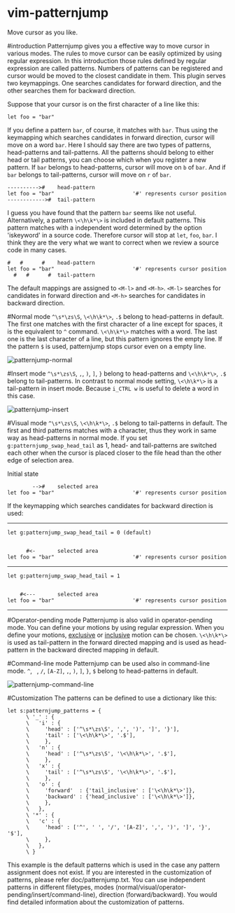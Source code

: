 vim-patternjump
===============

Move cursor as you like.

#introduction
Patternjump gives you a effective way to move cursor in various modes. The rules to move cursor can be easily optimized by using regular expression. In this introduction those rules defined by regular expression are called patterns. Numbers of patterns can be registered and cursor would be moved to the closest candidate in them. This plugin serves two keymappings.  One searches candidates for forward direction, and the other searches them for backward direction.

Suppose that your cursor is on the first character of a line like this:

```vim
let foo = "bar"
```

If you define a pattern `bar`, of course, it matches with `bar`. Thus using the keymapping which searches candidates in forward direction, cursor will move on a word `bar`. Here I should say there are two types of patterns, head-patterns and tail-patterns. All the patterns should belong to either head or tail patterns, you can choose which when you register a new pattern. If `bar` belongs to head-patterns, cursor will move on `b` of `bar`. And if `bar` belongs to tail-patterns, cursor will move on `r` of `bar`.

```vim
---------->#    head-pattern
let foo = "bar"                         '#' represents cursor position
------------>#  tail-pattern
```

I guess you have found that the pattern `bar` seems like not useful. Alternatively, a pattern `\<\h\k*\>` is included in default patterns. This pattern matches with a independent word determined by the option 'iskeyword' in a source code.  Therefore cursor will stop at `let`, `foo`, `bar`. I think they are the very what we want to correct when we review a source code in many cases.

```vim
#   #      #    head-pattern
let foo = "bar"                         '#' represents cursor position
  #   #      #  tail-pattern
```

The default mappings are assigned to `<M-l>` and `<M-h>`. `<M-l>` searches for candidates in forward direction and `<M-h>` searches for candidates in backward direction.

#Normal mode
`^\s*\zs\S`, `\<\h\k*\>`, `.$` belong to head-patterns in default. The first one matches with the first character of a line except for spaces, it is the equivalent to `^` command. `\<\h\k*\>` matches with a word. The last one is the last character of a line, but this pattern ignores the empty line. If the pattern `$` is used, patternjump stops cursor even on a empty line.

![patternjump-normal](http://kura3.photozou.jp/pub/986/3080986/photo/201082159_org.v1396763315.gif)



#Insert mode
`^\s*\zs\S`, `,`, `)`, `]`, `}` belong to head-patterns and `\<\h\k*\>`, `.$` belong to tail-patterns. In contrast to normal mode setting, `\<\h\k*\>` is a tail-pattern in insert mode. Because `i_CTRL w` is useful to delete a word in this case.

![patternjump-insert](http://kura2.photozou.jp/pub/986/3080986/photo/201082310_org.v1396763410.gif)



#Visual mode
`^\s*\zs\S`, `\<\h\k*\>`, `.$` belong to tail-patterns in default. The first and third patterns matches with a character, thus they work in same way as head-patterns in normal mode. If you set `g:patternjump_swap_head_tail` as 1, head- and tail-patterns are switched each other when the cursor is placed closer to the file head than the other edge of selection area.

Initial state
```vim
        -->#    selected area
let foo = "bar"                         '#' represents cursor position
```
If the keymapping which searches candidates for backward direction is used:

---

```vim
let g:patternjump_swap_head_tail = 0 (default)


      #<-       selected area
let foo = "bar"                         '#' represents cursor position
```

---


```vim
let g:patternjump_swap_head_tail = 1


    #<---       selected area
let foo = "bar"                         '#' represents cursor position
```

---

#Operator-pending mode
Patternjump is also valid in operator-pending mode. You can define your motions by using regular expression. When you define your motions, [exclusive](http://vimdoc.sourceforge.net/htmldoc/motion.html#exclusive) or [inclusive](http://vimdoc.sourceforge.net/htmldoc/motion.html#inclusive) motion can be chosen. `\<\h\k*\>` is used as tail-pattern in the forward directed mapping and is used as head-pattern in the backward directed mapping in default.



#Command-line mode
Patternjump can be used also in command-line mode. `^`, ` `, `/`, `[A-Z]`, `,`, `)`, `]`, `}`, `$` belong to head-patterns in default.

![patternjump-command-line](http://kura3.photozou.jp/pub/986/3080986/photo/201082357_org.v1396763410.gif)



#Customization
The patterns can be defined to use a dictionary like this:

```vim
let s:patternjump_patterns = {
      \ '_' : {
      \   'i' : {
      \     'head' : ['^\s*\zs\S', ',', ')', ']', '}'],
      \     'tail' : ['\<\h\k*\>', '.$'],
      \     },
      \   'n' : {
      \     'head' : ['^\s*\zs\S', '\<\h\k*\>', '.$'],
      \     },
      \   'x' : {
      \     'tail' : ['^\s*\zs\S', '\<\h\k*\>', '.$'],
      \     },
      \   'o' : {
      \     'forward'  : {'tail_inclusive' : ['\<\h\k*\>']},
      \     'backward' : {'head_inclusive' : ['\<\h\k*\>']},
      \     },
      \   },
      \ '*' : {
      \   'c' : {
      \     'head' : ['^', ' ', '/', '[A-Z]', ',', ')', ']', '}', '$'],
      \     },
      \   },
      \ }
```

This example is the default patterns which is used in the case any pattern assignment does not exist. If you are interested in the customization of patterns, please refer doc/patternjump.txt. You can use independent patterns in different filetypes, modes (normal/visual/operator-pending/insert/command-line), direction (forward/backward). You would find detailed information about the customization of patterns.
